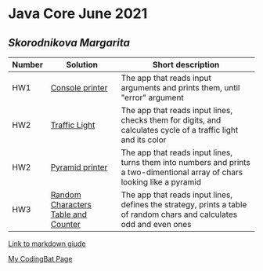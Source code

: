 # Java Core June 2021

## *Skorodnikova Margarita*

| Number | Solution  | Short description
| --- | --- | --- |
| HW1 | [Console printer](https://github.com/NikolaevArtem/Java_Core_June_2021/tree/feature/MargaritaSkorodnikova/src/main/java/homework1) | The app that reads input arguments and prints them, until "error" argument |
| HW2 | [Traffic Light](https://github.com/NikolaevArtem/Java_Core_June_2021/blob/feature/MargaritaSkorodnikova/src/main/java/Homework2/TrafficLight.java) | The app that reads input lines, checks them for digits, and calculates cycle of a traffic light and its color |
| HW2 | [Pyramid printer](https://github.com/NikolaevArtem/Java_Core_June_2021/tree/feature/MargaritaSkorodnikova/src/main/java/Homework2/Pyramid_Printer) | The app that reads input lines, turns them into numbers and prints a two-dimentional array of chars looking like a pyramid | 
| HW3 | [Random Characters Table and Counter](https://github.com/NikolaevArtem/Java_Core_June_2021/tree/feature/MargaritaSkorodnikova/src/main/java/Homework2/Random_Chars_Table) | The app that reads input lines, defines the strategy, prints a table of random chars and calculates odd and even ones |

[Link to markdown giude](https://github.com/adam-p/markdown-here/wiki/Markdown-Cheatsheet)

[My CodingBat Page](https://codingbat.com/done?user=la.reine.m@gmail.com&tag=831576932)
